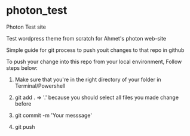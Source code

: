 # photon_test
Photon Test site

Test wordpress theme from scratch for Ahmet's photon web-site

Simple guide for git process to push youit changes to that repo in github

To push your change into this repo from your local environment, Follow steps below: 

1. Make sure that you're in the right directory of your folder in Terminal/Powershell

2. git add .  => '.' because you should select all files you made change before

3. git commit -m 'Your messsage'

4. git push
